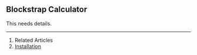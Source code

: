 ## Blockstrap Calculator

This needs details.

---

1. Related Articles
2. [Installation](installation/)
